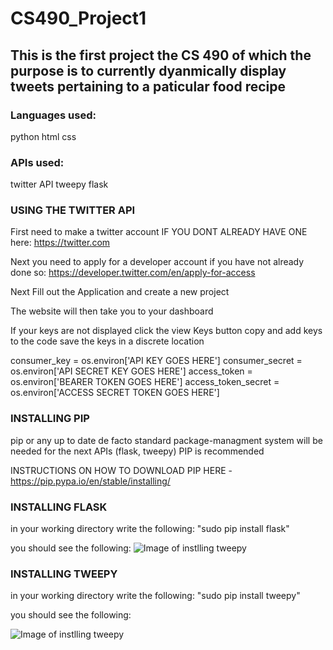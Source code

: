 # CS490_Project1
## This is the first project the CS 490 of which the purpose is to currently dyanmically display tweets pertaining to a paticular food recipe

### Languages used:
python
html
css

### APIs used:
twitter API
tweepy
flask


### USING THE TWITTER API

First need to make a twitter account IF YOU DONT ALREADY HAVE ONE here:
https://twitter.com

Next you need to apply for a developer account if you have not already done so:
https://developer.twitter.com/en/apply-for-access

Next Fill out the Application and create a new project

The website will then take you to your dashboard

If your keys are not displayed click the view Keys button
copy and add keys to the code save the keys in a discrete location

consumer_key = os.environ['API KEY GOES HERE']
consumer_secret = os.environ['API SECRET KEY GOES HERE']
access_token = os.environ['BEARER TOKEN GOES HERE']
access_token_secret = os.environ['ACCESS SECRET TOKEN GOES HERE']





### INSTALLING PIP
pip or any up to date de facto standard package-managment system will be needed for the next APIs (flask, tweepy)
PIP is recommended

INSTRUCTIONS ON HOW TO DOWNLOAD PIP HERE - https://pip.pypa.io/en/stable/installing/



### INSTALLING FLASK

in your working directory write the following: "sudo pip install flask"


you should see the following:
![Image of instlling tweepy](https://github.com/gamblinflanagan/CS490_Project1/issues/1#issue-706760852)


### INSTALLING TWEEPY

in your working directory write the following: "sudo pip install tweepy"

you should see the following:

![Image of instlling tweepy](https://github.com/gamblinflanagan/CS490_Project1/issues/2#issue-706760938)
